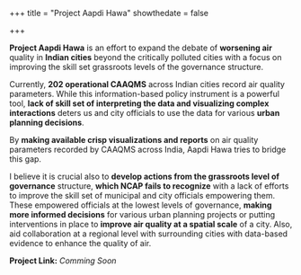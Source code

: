 +++
title = "Project Aapdi Hawa"
showthedate = false

+++


**Project Aapdi Hawa** is an effort to expand the debate of **worsening air** quality in **Indian cities** beyond the critically polluted cities with a focus on improving the skill set grassroots levels of the governance structure.

Currently, **202 operational CAAQMS** across Indian cities record air quality parameters. While this information-based policy instrument is a powerful tool, **lack of skill set of interpreting the data and visualizing complex interactions** deters us and city officials to use the data for various **urban planning decisions**.

By **making available crisp visualizations and reports** on air quality parameters recorded by CAAQMS across India, Aapdi Hawa tries to bridge this gap.

I believe it is crucial also to **develop actions from the grassroots level of governance** structure, **which NCAP fails to recognize** with a lack of efforts to improve the skill set of municipal and city officials empowering them. These empowered officials at the lowest levels of governance, **making more informed decisions** for various urban planning projects or putting interventions in place to **improve air quality at a spatial scale** of a city. Also, aid collaboration at a regional level with surrounding cities with data-based evidence to enhance the quality of air.


**Project Link:** *Comming Soon*
